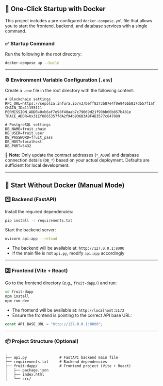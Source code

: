 ## 🐳 One-Click Startup with Docker

This project includes a pre-configured `docker-compose.yml` file that allows you to start the frontend, backend, and database services with a single command.

### ✅ Startup Command

Run the following in the root directory:

```bash
docker-compose up --build
```

---

### ⚙️ Environment Variable Configuration (`.env`)

Create a `.env` file in the root directory with the following content:

```env
# Blockchain settings
RPC_URL=https://sepolia.infura.io/v3/beff8273b87e4f0e946bb817db57f1af
CHAIN_ID=11155111
PERMISSION_ADDR=0xb6af7e98f40aab7c79069d21f90bb60b857b481e
TRACE_ADDR=0x31Ef8665357fdA2f94b936B3A9F4B3577c847089

# PostgreSQL settings
DB_NAME=fruit_chain
DB_USER=fruit_user
DB_PASSWORD=fruit_pass
DB_HOST=localhost
DB_PORT=5432
```

📌 **Note:** Only update the contract addresses (`*_ADDR`) and database connection details (`DB_*`) based on your actual deployment. Defaults are sufficient for local development.

---

## 🚀 Start Without Docker (Manual Mode)

### 1️⃣ Backend (FastAPI)

Install the required dependencies:

```bash
pip install -r requirements.txt
```

Start the backend server:

```bash
uvicorn api:app --reload
```

- The backend will be available at: `http://127.0.0.1:8000`
- If the main file is not `api.py`, modify `api:app` accordingly

---

### 2️⃣ Frontend (Vite + React)

Go to the frontend directory (e.g., `fruit-dapp/`) and run:

```bash
cd fruit-dapp
npm install
npm run dev
```

- The frontend will be available at: `http://localhost:5173`
- Ensure the frontend is pointing to the correct API base URL:

```js
const API_BASE_URL = "http://127.0.0.1:8000";
```

---

### 📦 Project Structure (Optional)

```plaintext
.
├── api.py               # FastAPI backend main file
├── requirements.txt     # Backend dependencies
├── fruit-dapp/          # Frontend project (Vite + React)
│   ├── package.json
│   ├── index.html
│   └── src/
```
